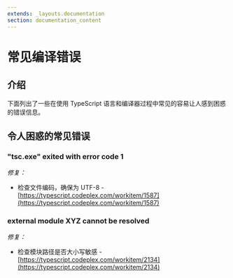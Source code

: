 ```yaml
---
extends: _layouts.documentation
section: documentation_content
---
```


# 常见编译错误

## 介绍

下面列出了一些在使用 TypeScript 语言和编译器过程中常见的容易让人感到困惑的错误信息。

## 令人困惑的常见错误

### "tsc.exe" exited with error code 1

_修复：_

- 检查文件编码，确保为 UTF-8 - [https://typescript.codeplex.com/workitem/1587](https://typescript.codeplex.com/workitem/1587)

### external module XYZ cannot be resolved

_修复：_

- 检查模块路径是否大小写敏感 - [https://typescript.codeplex.com/workitem/2134](https://typescript.codeplex.com/workitem/2134)

